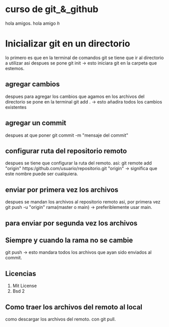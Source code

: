 # curso de git_&_github


hola amigos.
hola amigo _h_

# Inicializar git en un directorio

lo primero es que en la terminal de
comandos git se tiene que ir al
directorio a utilizar asi
despues se pone 
git init -> esto iniciara
git en la carpeta que estemos.
## agregar cambios
despues para agregar los cambios que 
agamos en los archivos del directorio
se pone en la terminal 
git add . -> esto añadira todos los 
cambios existentes
## agregar un commit
despues at que poner 
git commit -m "mensaje del commit"
## configurar ruta del repositorio remoto
despues se tiene que configurar la ruta
del remoto.
asi:
git remote add "origin" https:/github.com/usuario/repositorio.git
"origin" -> significa que este nombre puede ser cualquiera.

## enviar por primera vez los archivos
despues se mandan los archivos al
repositorio remoto asi, por primera vez
git push -u "origin" rama(master o main)
-> preferiblemente usar main.

## para enviar por segunda vez los archivos
## Siempre y cuando la rama no se cambie
git push -> esto mandara todos los archivos
que ayan sido enviados al commit.


## Licencias 
1. Mit License
1. Bsd 2

## Como traer los archivos del remoto al local
como descargar los archivos del remoto.
con git pull.